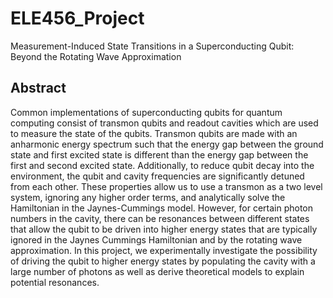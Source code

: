 # ELE456_Project
Measurement-Induced State Transitions in a Superconducting Qubit: Beyond the Rotating Wave Approximation

## Abstract
Common implementations of superconducting qubits for quantum computing consist of transmon qubits and readout cavities which are used to measure the state of the qubits. Transmon qubits are made with an anharmonic energy spectrum such that the energy gap between the ground state and first excited state is different than the energy gap between the first and second excited state. Additionally, to reduce qubit decay into the environment, the qubit and cavity frequencies are significantly detuned from each other. These properties allow us to use a transmon as a two level system, ignoring any higher order terms, and analytically solve the Hamiltonian in the Jaynes-Cummings model. However, for certain photon numbers in the cavity, there can be resonances between different states that allow the qubit to be driven into higher energy states that are typically ignored in the Jaynes Cummings Hamiltonian and by the rotating wave approximation. In this project, we experimentally investigate the possibility of driving the qubit to higher energy states by populating the cavity with a large number of photons as well as derive theoretical models to explain potential resonances. 
